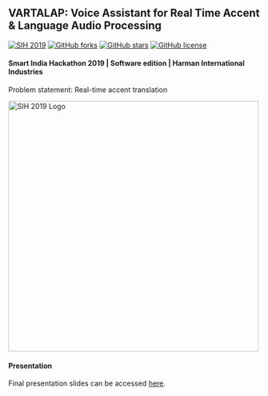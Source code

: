 ## VARTALAP: Voice Assistant for Real Time Accent & Language Audio Processing

[![SIH 2019](https://badgen.net/badge/hackathon/SIH%202019?icon=terminal&label=hackathon)](https://www.sih.gov.in/sih2019)
[![GitHub forks](https://img.shields.io/github/forks/apaar97/vartalap?style=social)](https://github.com/apaar97/vartalap/network)
[![GitHub stars](https://img.shields.io/github/stars/apaar97/vartalap?style=social)](https://github.com/apaar97/vartalap/stargazers)
[![GitHub license](https://img.shields.io/github/license/apaar97/vartalap)](https://github.com/apaar97/vartalap/blob/master/LICENSE)

#### Smart India Hackathon 2019 | Software edition | Harman International Industries

Problem statement: Real-time accent translation

<img src="https://cdn-images-1.medium.com/fit/t/1600/480/1*Kdp0sgcXmUi3CroRxRoUAg.png" width="500" alt="SIH 2019 Logo">

#### Presentation

Final presentation slides can be accessed [here](https://drive.google.com/file/d/1MxEnnNbzPLMM01BdOTYZ-khFuqBh0q5F/view?usp=sharing).
